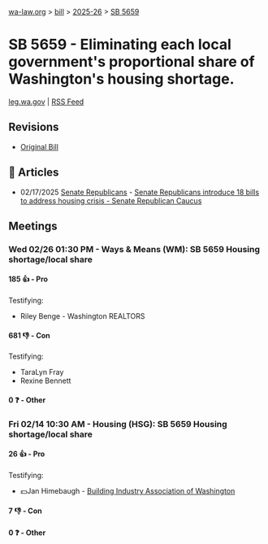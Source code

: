 [wa-law.org](/) > [bill](/bill/) > [2025-26](/bill/2025-26/) > [SB 5659](/bill/2025-26/sb/5659/)

# SB 5659 - Eliminating each local government's proportional share of Washington's housing shortage.
[leg.wa.gov](https://app.leg.wa.gov/billsummary?BillNumber=5659&Year=2025&Initiative=false) | [RSS Feed](./rss.xml)

## Revisions
* [Original Bill](1/)

## 📰 Articles
* 02/17/2025 [Senate Republicans](/org/senate_republicans/) - [Senate Republicans introduce 18 bills to address housing crisis - Senate Republican Caucus](https://src.wastateleg.org/blog/senate-republicans-introduce-18-bills-address-housing-crisis/#:~:text=SB%205659)

## Meetings
### Wed 02/26 01:30 PM - Ways & Means (WM): SB 5659 Housing shortage/local share
#### 185 👍 - Pro
Testifying:
* Riley Benge - Washington REALTORS

#### 681 👎 - Con
Testifying:
* TaraLyn Fray
* Rexine Bennett

#### 0 ❓ - Other

### Fri 02/14 10:30 AM - Housing (HSG): SB 5659 Housing shortage/local share
#### 26 👍 - Pro
Testifying:
* 💵Jan Himebaugh - [Building Industry Association of Washington](/org/building_industry_association_of_washington/)

#### 7 👎 - Con

#### 0 ❓ - Other

